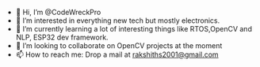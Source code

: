 - 👋 Hi, I’m @CodeWreckPro
- 👀 I’m interested in everything new tech but mostly electronics.
- 🌱 I’m currently learning a lot of interesting things like RTOS,OpenCV and NLP, ESP32 dev framework.
- 💞️ I’m looking to collaborate on OpenCV projects at the moment
- 📫 How to reach me: Drop a mail at rakshiths2001@gmail.com

<!---
CodeWreckPro/CodeWreckPro is a ✨ special ✨ repository because its `README.md` (this file) appears on your GitHub profile.
You can click the Preview link to take a look at your changes.
--->

